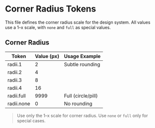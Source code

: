 # Corner Radius Tokens

This file defines the corner radius scale for the design system. All values use a 1–x scale, with `none` and `full` as special values.

## Corner Radius
| Token           | Value (px) | Usage Example         |
|-----------------|------------|-----------------------|
| radii.1         | 2          | Subtle rounding       |
| radii.2         | 4          |                       |
| radii.3         | 8          |                       |
| radii.4         | 16         |                       |
| radii.full      | 9999       | Full (circle/pill)    |
| radii.none      | 0          | No rounding           |

> Use only the 1–x scale for corner radius. Use `none` or `full` only for special cases.
